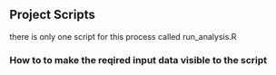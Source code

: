 ## Project Scripts

there is only one script for this process called run_analysis.R

### How to to make the reqired input data visible to the script



